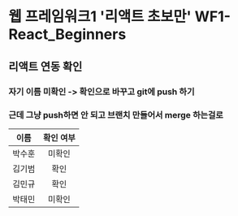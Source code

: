 # 웹 프레임워크1 '리액트 초보만' WF1-React_Beginners

## 리액트 연동 확인

<h3> 자기 이름 미확인 -> 확인으로 바꾸고 git에 push 하기 
<h3> 근데 그냥 push하면 안 되고 브랜치 만들어서 merge 하는걸로

|  이름  | 확인 여부 |
| :----: | :-------: |
| 박수훈 |  미확인   |
| 김기범 |  확인   |
| 김민규 |  확인   |
| 박태민 |  미확인   |
